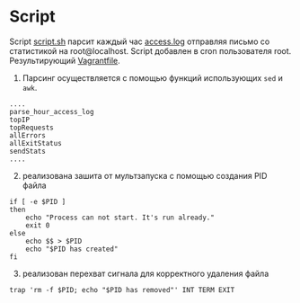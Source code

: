 # **Script**
Script [script.sh](./scripts/01-script.sh) парсит каждый час [access.log](./access-4560-644067.log) отправляя письмо со статистикой на root@localhost. Script добавлен в сron пользователя root. Результирующий [Vagrantfile](Vagrantfile).

1. Парсинг осуществляется с помощью функций использующих `sed` и `awk`. 
```
....
parse_hour_access_log
topIP
topRequests
allErrors
allExitStatus
sendStats
....
```
2. реализована зашита от мультзапуска с помощью создания PID файла
```
if [ -e $PID ]
then
    echo "Process can not start. It's run already."
    exit 0
else
    echo $$ > $PID
    echo "$PID has created"
fi
```
3. реализован перехват сигнала для корректного удаления файла
```
trap 'rm -f $PID; echo "$PID has removed"' INT TERM EXIT
```